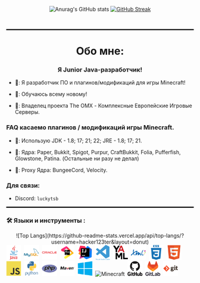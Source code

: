 <div id="header" align="center">

![Anurag's GitHub stats](https://github-readme-stats.vercel.app/api?username=hacker123ter&theme=chartreuse-dark&show_icons=true&hide_border=true)
[![GitHub Streak](https://streak-stats.demolab.com?user=hacker123ter&theme=hacker&hide_border=true&border_radius=6.5&date_format=j%20M%5B%20Y%5D&mode=weekly&card_width=350&card_height=193&hide_current_streak=true)](https://git.io/streak-stats)

  <img src="https://komarev.com/ghpvc/?username=hacker123ter&style=flat-square&color=blue" alt="" width="180"/>
  </div>
<hr style="border: 1px solid #000000;" />

<h1 align="center">Обо мне:</h1>
  <h3 align="center">Я Junior Java-разработчик!</h3>
  
  - 💬: Я разработчик ПО и плагинов/модификаций для игры Minecraft!
  
  - 🌱: Обучаюсь всему новому!
  
  - 🐻: Владелец проекта The OMX - Комплексные Европейские Игровые Серверы.

### FAQ касаемо плагинов / модификаций игры Minecraft.

- 💭: Использую JDK - 1.8; 17; 21; 22; JRE - 1.8; 17; 21.

- 💭: Ядра: Paper, Bukkit, Spigot, Purpur, CraftBukkit, Folia, Pufferfish, Glowstone, Patina. (Остальные ни разу не делал)

- 💭: Proxy Ядра: BungeeCord, Velocity.
  
### Для связи:
  
- Discord: `luckytsb`
<hr style="border: 1px solid #000000;" />

### :hammer_and_wrench: Языки и инструменты :

<div align="center">
![Top Langs](https://github-readme-stats.vercel.app/api/top-langs/?username=hacker123ter&layout=donut)
</div>

<div>
  <img src="https://github.com/devicons/devicon/blob/master/icons/java/java-original-wordmark.svg" title="Java" alt="Java" width="40" height="40"/>&nbsp;
  <img src="https://github.com/devicons/devicon/blob/master/icons/mysql/mysql-original-wordmark.svg" title="MySQL"  alt="MySQL" width="40" height="40"/>&nbsp;
  <img src="https://github.com/devicons/devicon/blob/master/icons/oracle/oracle-original.svg" title="Oracle" alt="Oracle" width="40" height="40"/>&nbsp;
  <img src="https://github.com/devicons/devicon/blob/master/icons/jetbrains/jetbrains-original.svg" title="JetB" alt="JetB" width="40" height="40"/>&nbsp;
  <img src="https://github.com/devicons/devicon/blob/master/icons/intellij/intellij-original.svg" title="Idea" alt="Idea" width="40" height="40"/>&nbsp;
  <img src="https://github.com/devicons/devicon/blob/master/icons/vscode/vscode-plain-wordmark.svg" title="VSCode" alt="VSCode" width="40" height="40"/>&nbsp;
  <img src="https://github.com/devicons/devicon/blob/master/icons/yaml/yaml-original.svg" title="Yaml" alt="Yaml" width="40" height="40"/>&nbsp;
  <img src="https://github.com/devicons/devicon/blob/master/icons/xml/xml-original.svg" title="Xml" alt="Xml" width="40" height="40"/>&nbsp;
  <img src="https://github.com/devicons/devicon/blob/master/icons/css3/css3-plain-wordmark.svg"  title="CSS3" alt="CSS" width="40" height="40"/>&nbsp;
  <img src="https://github.com/devicons/devicon/blob/master/icons/html5/html5-original.svg" title="HTML5" alt="HTML" width="40" height="40"/>&nbsp;
  <img src="https://github.com/devicons/devicon/blob/master/icons/javascript/javascript-original.svg" title="JavaScript" alt="JavaScript" width="40" height="40"/>&nbsp;
  <img src="https://github.com/devicons/devicon/blob/master/icons/python/python-original-wordmark.svg" title="Py" alt="Py" width="40" height="40"/>&nbsp;
  <img src="https://github.com/devicons/devicon/blob/master/icons/php/php-original.svg" title="PhP" alt="PhP" width="40" height="40"/>&nbsp;
  <img src="https://github.com/devicons/devicon/blob/master/icons/maven/maven-original-wordmark.svg" title="Maven" alt="Maven" width="40" height="40"/>&nbsp;
  <img src="https://github.com/devicons/devicon/blob/master/icons/windows8/windows8-original.svg" title="Win" alt="Win" width="40" height="40"/>&nbsp;
  <img src="https://github.com/rjp2525/Minecraft-Icons/blob/master/SVG/melon.svg" title="Minecraft" alt="Minecraft" width="40" height="40"/>&nbsp;
  <img src="https://github.com/devicons/devicon/blob/master/icons/github/github-original-wordmark.svg" title="GitHub" alt="GitHub" width="40" height="40"/>&nbsp;
  <img src="https://github.com/devicons/devicon/blob/master/icons/gitlab/gitlab-original-wordmark.svg" title="GitLab" alt="GitLab" width="40" height="40"/>&nbsp;
  <img src="https://github.com/devicons/devicon/blob/master/icons/git/git-original-wordmark.svg" title="Git" alt="Git" width="40" height="40"/>
</div>
